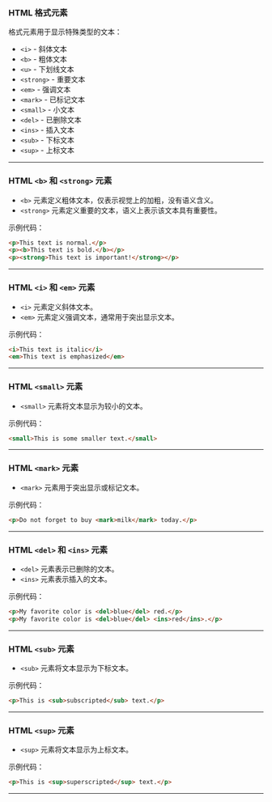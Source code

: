 
### HTML 格式元素

格式元素用于显示特殊类型的文本：

- `<i>` - 斜体文本
- `<b>` - 粗体文本
- `<u>` - 下划线文本
- `<strong>` - 重要文本
- `<em>` - 强调文本
- `<mark>` - 已标记文本
- `<small>` - 小文本
- `<del>` - 已删除文本
- `<ins>` - 插入文本
- `<sub>` - 下标文本
- `<sup>` - 上标文本

---

### HTML `<b>` 和 `<strong>` 元素

- `<b>` 元素定义粗体文本，仅表示视觉上的加粗，没有语义含义。
- `<strong>` 元素定义重要的文本，语义上表示该文本具有重要性。

示例代码：
```html
<p>This text is normal.</p>
<p><b>This text is bold.</b></p>
<p><strong>This text is important!</strong></p>
```

---

### HTML `<i>` 和 `<em>` 元素

- `<i>` 元素定义斜体文本。
- `<em>` 元素定义强调文本，通常用于突出显示文本。

示例代码：
```html
<i>This text is italic</i>
<em>This text is emphasized</em>
```

---

### HTML `<small>` 元素

- `<small>` 元素将文本显示为较小的文本。

示例代码：
```html
<small>This is some smaller text.</small>
```

---

### HTML `<mark>` 元素

- `<mark>` 元素用于突出显示或标记文本。

示例代码：
```html
<p>Do not forget to buy <mark>milk</mark> today.</p>
```

---

### HTML `<del>` 和 `<ins>` 元素

- `<del>` 元素表示已删除的文本。
- `<ins>` 元素表示插入的文本。

示例代码：
```html
<p>My favorite color is <del>blue</del> red.</p>
<p>My favorite color is <del>blue</del> <ins>red</ins>.</p>
```

---

### HTML `<sub>` 元素

- `<sub>` 元素将文本显示为下标文本。

示例代码：
```html
<p>This is <sub>subscripted</sub> text.</p>
```

---

### HTML `<sup>` 元素

- `<sup>` 元素将文本显示为上标文本。

示例代码：
```html
<p>This is <sup>superscripted</sup> text.</p>
```

---

